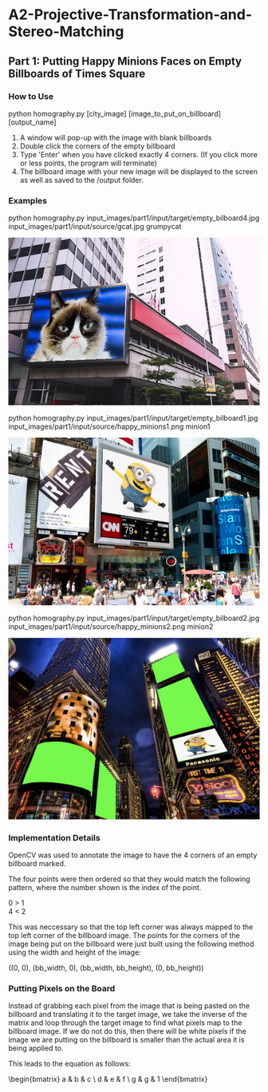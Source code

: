 # A2-Projective-Transformation-and-Stereo-Matching

## Part 1: Putting Happy Minions Faces on Empty Billboards of Times Square

### How to Use

python homography.py [city_image] [image_to_put_on_billboard] [output_name]

1. A window will pop-up with the image with blank billboards
2. Double click the corners of the empty billboard
3. Type 'Enter' when you have clicked exactly 4 corners. (If you click more or less points, the program will terminate)
4. The billboard image with your new image will be displayed to the screen as well as saved to the /output folder.

### Examples

python homography.py input_images/part1/input/target/empty_bilboard4.jpg input_images/part1/input/source/gcat.jpg grumpycat

![example1](/examples/grumpycat.png)

python homography.py input_images/part1/input/target/empty_bilboard1.jpg input_images/part1/input/source/happy_minions1.png minion1 

![example2](/examples/minion1.png)

python homography.py input_images/part1/input/target/empty_bilboard2.jpg input_images/part1/input/source/happy_minions2.png minion2 

![example3](/examples/minion2.png)

### Implementation Details

OpenCV was used to annotate the image to have the 4 corners of an empty billboard marked.

The four points were then ordered so that they would match the following pattern, where the number shown is the index of the point.

0 > 1  
4 < 2

This was neccessary so that the top left corner was always mapped to the top left corner of the billboard image. The points for the corners of the image being put on the billboard were just built using the following method using the width and height of the image:

((0, 0), (bb_width, 0), (bb_width, bb_height), (0, bb_height))

### Putting Pixels on the Board

Instead of grabbing each pixel from the image that is being pasted on the billboard and translating it to the target image, we take the inverse of the matrix and loop through the target image to find what pixels map to the billboard image. If we do not do this, then there will be white pixels if the image we are putting on the billboard is smaller than the actual area it is being applied to.

This leads to the equation as follows:

\begin{bmatrix}
a & b & c \\
d & e & f \\
g & g & 1 
\end{bmatrix}

